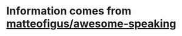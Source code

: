 # Information comes from [matteofigus/awesome-speaking](https://github.com/matteofigus/awesome-speaking)


